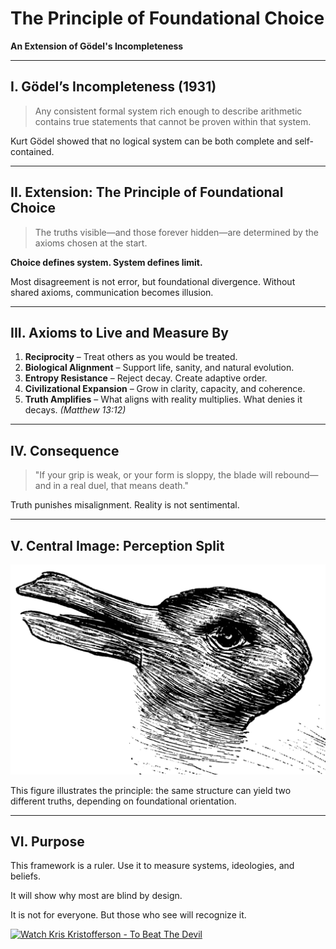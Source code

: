 # The Principle of Foundational Choice

**An Extension of Gödel's Incompleteness**

---

## I. Gödel’s Incompleteness (1931)

> Any consistent formal system rich enough to describe arithmetic contains true statements that cannot be proven within that system.

Kurt Gödel showed that no logical system can be both complete and self-contained.

---

## II. Extension: The Principle of Foundational Choice

> The truths visible—and those forever hidden—are determined by the axioms chosen at the start.

**Choice defines system. System defines limit.**

Most disagreement is not error, but foundational divergence. Without shared axioms, communication becomes illusion.

---

## III. Axioms to Live and Measure By

1. **Reciprocity** – Treat others as you would be treated.
2. **Biological Alignment** – Support life, sanity, and natural evolution.
3. **Entropy Resistance** – Reject decay. Create adaptive order.
4. **Civilizational Expansion** – Grow in clarity, capacity, and coherence.
5. **Truth Amplifies** – What aligns with reality multiplies. What denies it decays. *(Matthew 13:12)*

---

## IV. Consequence

> "If your grip is weak, or your form is sloppy, the blade will rebound—and in a real duel, that means death."

Truth punishes misalignment. Reality is not sentimental.

---

## V. Central Image: Perception Split

![Duck-Rabbit Figure](images/duck-rabbit.png)

This figure illustrates the principle: the same structure can yield two different truths, depending on foundational orientation.

---

## VI. Purpose

This framework is a ruler. Use it to measure systems, ideologies, and beliefs.

It will show why most are blind by design.

It is not for everyone. But those who see will recognize it.

[![Watch Kris Kristofferson - To Beat The Devil](youtu.be/faF0wOsVucw?t=139)](https://www.youtube.com/watch?v=faFHRTr70f8)


